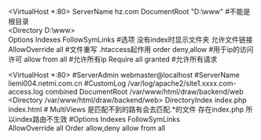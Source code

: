 <VirtualHost *:80>
    ServerName hz.com
    DocumentRoot "D:\www"                #不能是根目录         
    <Directory D:\www>   
     Options Indexes FollowSymLinks      #选项  没有index时显示文件夹 允许文件链接
             AllowOverride all           #文件重写 .htaccess起作用
             order deny,allow           #用于ip的访问许可
             allow from all              #允许所有ip
             Require all granted         #允许所有请求
    </Directory>
</VirtualHost>


<VirtualHost *:80>
         #ServerAdmin webmaster@localhost 
         #ServerName liemi004.netmi.com.cn
         #CustomLog   /var/log/apache2/site1.xxxx.com-access.log combined 
         DocumentRoot /var/www/html/draw/backend/web
         <Directory /var/www/html/draw/backend/web>
                 DirectoryIndex index.php index.html
                 # MultiViews 是匹配不到的路有会去匹配.*的文件  存在index.php 所以index路由不生效
                 #Options Indexes FollowSymLinks   
                 AllowOverride all
                 Order allow,deny 
                 allow from all 
         </Directory>
</VirtualHost>
                